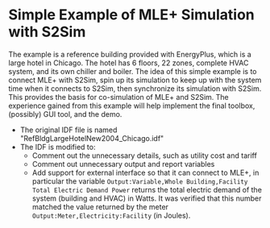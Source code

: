 # Simple Example of MLE+ Simulation with S2Sim #

The example is a reference building provided with EnergyPlus, which is a large hotel in Chicago.  The hotel has 6 floors, 22 zones, complete HVAC system, and its own chiller and boiler.  The idea of this simple example is to connect MLE+ with S2Sim, spin up its simulation to keep up with the system time when it connects to S2Sim, then synchronize its simulation with S2Sim.  This provides the basis for co-simulation of MLE+ and S2Sim.  The experience gained from this example will help implement the final toolbox, (possibly) GUI tool, and the demo.

- The original IDF file is named "RefBldgLargeHotelNew2004_Chicago.idf"
- The IDF is modified to:
  - Comment out the unnecessary details, such as utility cost and tariff
  - Comment out unnecessary output and report variables
  - Add support for external interface so that it can connect to MLE+, in particular the variable `Output:Variable,Whole Building,Facility Total Electric Demand Power` returns the total electric demand of the system (building and HVAC) in Watts. It was verified that this number matched the value returned by the meter `Output:Meter,Electricity:Facility` (in Joules).
  

